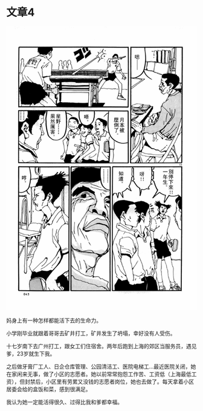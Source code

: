 # 文章4

![](/images/0043.png)

妈身上有一种怎样都能活下去的生命力。

小学刚毕业就跟着哥哥去矿井打工，矿井发生了坍塌，幸好没有人受伤。

十七岁南下去广州打工，跟女工们住宿舍。两年后跑到上海的郊区当服务员，遇见爹，23岁就生下我。

之后做牙膏厂工人、日企仓库管理、公园清洁工、医院电梯工…最近医院关闭，她在家闲来无事，做了小区的志愿者。她以前常常抱怨工作苦、工资低（上海最低工资），但封禁后，小区里有劳累又没钱的志愿者岗位，她也去做了。每天拿着小区居委会给的盒饭和菜，感到很满足。

我认为她一定能活得很久、过得比我和爹都幸福。

